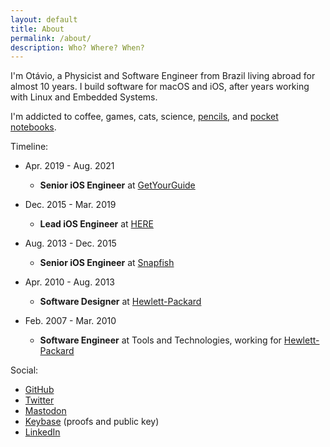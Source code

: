 ```yaml
---
layout: default
title: About
permalink: /about/
description: Who? Where? When?
---
```


I'm Otávio, a Physicist and Software Engineer from Brazil living abroad for almost 10 years. I build software for macOS and iOS, after years working with Linux and Embedded Systems.

I'm addicted to coffee, games, cats, science, [pencils](https://blackwing602.com/), and [pocket notebooks](https://fieldnotesbrand.com/). 

Timeline:

* Apr. 2019 - Aug. 2021
    * **Senior iOS Engineer** at [GetYourGuide](https://getyourguide.com)

* Dec. 2015 - Mar. 2019
    * **Lead iOS Engineer** at [HERE](https://here.com)

* Aug. 2013 - Dec. 2015
    * **Senior iOS Engineer** at [Snapfish](https://snapfish.com)

* Apr. 2010 - Aug. 2013
    * **Software Designer** at [Hewlett-Packard](https://hp.com)

* Feb. 2007 - Mar. 2010
    * **Software Engineer** at Tools and Technologies, working for [Hewlett-Packard](https://hp.com)

Social:

* [GitHub](https://github.com/otaviocc)
* [Twitter](https://twitter.com/otaviocc)
* [Mastodon](Mastodon)
* [Keybase](https://keybase.io/otaviocordeiro) (proofs and public key)
* [LinkedIn](https://www.linkedin.com/in/otaviocc)
